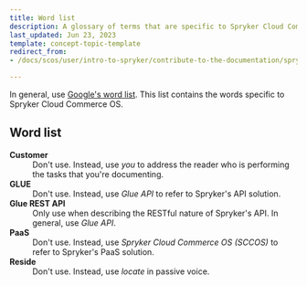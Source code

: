 ```yaml
---
title: Word list
description: A glossary of terms that are specific to Spryker Cloud Commerce OS
last_updated: Jun 23, 2023
template: concept-topic-template
redirect_from:
- /docs/scos/user/intro-to-spryker/contribute-to-the-documentation/spryker-documentation-style-guide/word-list.html

---
```



In general, use [Google's word list](https://developers.google.com/style/spelling). This list contains the words specific to Spryker Cloud Commerce OS.

<div class="bg-section">
<h2>Word list</h2>
<dl>
 <dt><b>Customer</b></dt>
 <dd>Don't use. Instead, use <i>you</i> to address the reader who is performing the tasks that you're documenting.</dd>

  <dt><b>GLUE</b></dt>
 <dd>Don't use. Instead, use <i>Glue API</i> to refer to Spryker's API solution.</dd>

   <dt><b>Glue REST API</b></dt>
 <dd>Only use when describing the RESTful nature of Spryker's API. In general, use <i>Glue API</i>.</dd>

 <dt><b>PaaS</b></dt>
 <dd>Don't use. Instead, use <i>Spryker Cloud Commerce OS (SCCOS)</i> to refer to Spryker's PaaS solution.</dd>

 <dt><b>Reside</b></dt>
 <dd>Don't use. Instead, use <i>locate</i> in passive voice.</dd>

</dl>
</div>
